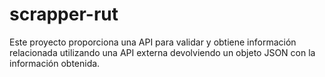 # scrapper-rut
Este proyecto proporciona una API para validar y obtiene información relacionada utilizando una API externa devolviendo un objeto JSON con la información obtenida.
